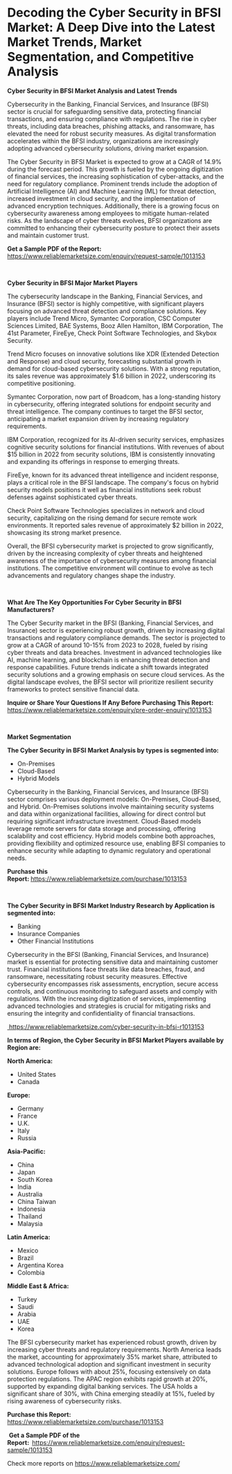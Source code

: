 <p><h1>Decoding the Cyber Security in BFSI Market: A Deep Dive into the Latest Market Trends, Market Segmentation, and Competitive Analysis</h1></p><p><strong>Cyber Security in BFSI Market Analysis and Latest Trends</strong></p>
<p><p>Cybersecurity in the Banking, Financial Services, and Insurance (BFSI) sector is crucial for safeguarding sensitive data, protecting financial transactions, and ensuring compliance with regulations. The rise in cyber threats, including data breaches, phishing attacks, and ransomware, has elevated the need for robust security measures. As digital transformation accelerates within the BFSI industry, organizations are increasingly adopting advanced cybersecurity solutions, driving market expansion.</p><p>The Cyber Security in BFSI Market is expected to grow at a CAGR of 14.9% during the forecast period. This growth is fueled by the ongoing digitization of financial services, the increasing sophistication of cyber-attacks, and the need for regulatory compliance. Prominent trends include the adoption of Artificial Intelligence (AI) and Machine Learning (ML) for threat detection, increased investment in cloud security, and the implementation of advanced encryption techniques. Additionally, there is a growing focus on cybersecurity awareness among employees to mitigate human-related risks. As the landscape of cyber threats evolves, BFSI organizations are committed to enhancing their cybersecurity posture to protect their assets and maintain customer trust.</p></p>
<p><strong>Get a Sample PDF of the Report:&nbsp;</strong> <a href="https://www.reliablemarketsize.com/enquiry/request-sample/1013153?utm_campaign=2876&utm_medium=2&utm_source=Github&utm_content=ia&utm_term=06032025&utm_id=cyber-security-in-bfsi">https://www.reliablemarketsize.com/enquiry/request-sample/1013153</a></p>
<p>&nbsp;</p>
<p><strong>Cyber Security in BFSI Major Market Players</strong></p>
<p><p>The cybersecurity landscape in the Banking, Financial Services, and Insurance (BFSI) sector is highly competitive, with significant players focusing on advanced threat detection and compliance solutions. Key players include Trend Micro, Symantec Corporation, CSC Computer Sciences Limited, BAE Systems, Booz Allen Hamilton, IBM Corporation, The 41st Parameter, FireEye, Check Point Software Technologies, and Skybox Security.</p><p>Trend Micro focuses on innovative solutions like XDR (Extended Detection and Response) and cloud security, forecasting substantial growth in demand for cloud-based cybersecurity solutions. With a strong reputation, its sales revenue was approximately $1.6 billion in 2022, underscoring its competitive positioning.</p><p>Symantec Corporation, now part of Broadcom, has a long-standing history in cybersecurity, offering integrated solutions for endpoint security and threat intelligence. The company continues to target the BFSI sector, anticipating a market expansion driven by increasing regulatory requirements.</p><p>IBM Corporation, recognized for its AI-driven security services, emphasizes cognitive security solutions for financial institutions. With revenues of about $15 billion in 2022 from security solutions, IBM is consistently innovating and expanding its offerings in response to emerging threats.</p><p>FireEye, known for its advanced threat intelligence and incident response, plays a critical role in the BFSI landscape. The company's focus on hybrid security models positions it well as financial institutions seek robust defenses against sophisticated cyber threats.</p><p>Check Point Software Technologies specializes in network and cloud security, capitalizing on the rising demand for secure remote work environments. It reported sales revenue of approximately $2 billion in 2022, showcasing its strong market presence.</p><p>Overall, the BFSI cybersecurity market is projected to grow significantly, driven by the increasing complexity of cyber threats and heightened awareness of the importance of cybersecurity measures among financial institutions. The competitive environment will continue to evolve as tech advancements and regulatory changes shape the industry.</p></p>
<p>&nbsp;</p>
<p><strong>What Are The Key Opportunities For Cyber Security in BFSI Manufacturers?</strong></p>
<p><p>The Cyber Security market in the BFSI (Banking, Financial Services, and Insurance) sector is experiencing robust growth, driven by increasing digital transactions and regulatory compliance demands. The sector is projected to grow at a CAGR of around 10-15% from 2023 to 2028, fueled by rising cyber threats and data breaches. Investment in advanced technologies like AI, machine learning, and blockchain is enhancing threat detection and response capabilities. Future trends indicate a shift towards integrated security solutions and a growing emphasis on secure cloud services. As the digital landscape evolves, the BFSI sector will prioritize resilient security frameworks to protect sensitive financial data.</p></p>
<p><strong>Inquire or Share Your Questions If Any Before Purchasing This Report:</strong> <a href="https://www.reliablemarketsize.com/enquiry/pre-order-enquiry/1013153?utm_campaign=2876&utm_medium=2&utm_source=Github&utm_content=ia&utm_term=06032025&utm_id=cyber-security-in-bfsi">https://www.reliablemarketsize.com/enquiry/pre-order-enquiry/1013153</a></p>
<p>&nbsp;</p>
<p><strong>Market Segmentation</strong></p>
<p><strong>The Cyber Security in BFSI Market Analysis by types is segmented into:</strong></p>
<p><ul><li>On-Premises</li><li>Cloud-Based</li><li>Hybrid Models</li></ul></p>
<p><p>Cybersecurity in the Banking, Financial Services, and Insurance (BFSI) sector comprises various deployment models: On-Premises, Cloud-Based, and Hybrid. On-Premises solutions involve maintaining security systems and data within organizational facilities, allowing for direct control but requiring significant infrastructure investment. Cloud-Based models leverage remote servers for data storage and processing, offering scalability and cost efficiency. Hybrid models combine both approaches, providing flexibility and optimized resource use, enabling BFSI companies to enhance security while adapting to dynamic regulatory and operational needs.</p></p>
<p><strong>Purchase this Report:&nbsp;</strong><a href="https://www.reliablemarketsize.com/purchase/1013153?utm_campaign=2876&utm_medium=2&utm_source=Github&utm_content=ia&utm_term=06032025&utm_id=cyber-security-in-bfsi">https://www.reliablemarketsize.com/purchase/1013153</a></p>
<p>&nbsp;</p>
<p><strong>The Cyber Security in BFSI Market Industry Research by Application is segmented into:</strong></p>
<p><ul><li>Banking</li><li>Insurance Companies</li><li>Other Financial Institutions</li></ul></p>
<p><p>Cybersecurity in the BFSI (Banking, Financial Services, and Insurance) market is essential for protecting sensitive data and maintaining customer trust. Financial institutions face threats like data breaches, fraud, and ransomware, necessitating robust security measures. Effective cybersecurity encompasses risk assessments, encryption, secure access controls, and continuous monitoring to safeguard assets and comply with regulations. With the increasing digitization of services, implementing advanced technologies and strategies is crucial for mitigating risks and ensuring the integrity and confidentiality of financial transactions.</p></p>
<p><a href="https://www.reliablemarketsize.com/cyber-security-in-bfsi-r1013153?utm_campaign=2876&utm_medium=2&utm_source=Github&utm_content=ia&utm_term=06032025&utm_id=cyber-security-in-bfsi">&nbsp;https://www.reliablemarketsize.com/cyber-security-in-bfsi-r1013153</a></p>
<p><strong>In terms of Region, the Cyber Security in BFSI Market Players available by Region are:</strong></p>
<p>
    <p> <strong> North America: </strong>
        <ul>
            <li>United States</li>
            <li>Canada</li>
        </ul>
        </p> 
    <p> <strong> Europe: </strong>
        <ul>
            <li>Germany</li>
            <li>France</li>
            <li>U.K.</li>
            <li>Italy</li>
            <li>Russia</li>
        </ul>
        </p> 
    <p> <strong> Asia-Pacific: </strong>
        <ul>
            <li>China</li>
            <li>Japan</li>
            <li>South Korea</li>
            <li>India</li>
            <li>Australia</li>
            <li>China Taiwan</li>
            <li>Indonesia</li>
            <li>Thailand</li>
            <li>Malaysia</li>
        </ul>
        </p> 
    <p> <strong> Latin America: </strong>
        <ul>
            <li>Mexico</li>
            <li>Brazil</li>
            <li>Argentina Korea</li>
            <li>Colombia</li>
        </ul>
        </p> 
    <p> <strong> Middle East & Africa: </strong>
        <ul>
            <li>Turkey</li>
            <li>Saudi</li>
            <li>Arabia</li>
            <li>UAE</li>
            <li>Korea</li>
        </ul>
    </p>
    </p>
<p><p>The BFSI cybersecurity market has experienced robust growth, driven by increasing cyber threats and regulatory requirements. North America leads the market, accounting for approximately 35% market share, attributed to advanced technological adoption and significant investment in security solutions. Europe follows with about 25%, focusing extensively on data protection regulations. The APAC region exhibits rapid growth at 20%, supported by expanding digital banking services. The USA holds a significant share of 30%, with China emerging steadily at 15%, fueled by rising awareness of cybersecurity risks.</p></p>
<p><strong>Purchase this Report: </strong><a href="https://www.reliablemarketsize.com/purchase/1013153?utm_campaign=2876&utm_medium=2&utm_source=Github&utm_content=ia&utm_term=06032025&utm_id=cyber-security-in-bfsi">https://www.reliablemarketsize.com/purchase/1013153</a></p>
<p>&nbsp;<strong>Get a Sample PDF of the Report:&nbsp;&nbsp;</strong><a href="https://www.reliablemarketsize.com/enquiry/request-sample/1013153?utm_campaign=2876&utm_medium=2&utm_source=Github&utm_content=ia&utm_term=06032025&utm_id=cyber-security-in-bfsi">https://www.reliablemarketsize.com/enquiry/request-sample/1013153</a></p>
<p><strong></strong></p>
<p>Check more reports on <a href="https://www.reliablemarketsize.com/?utm_campaign=2876&utm_medium=2&utm_source=Github&utm_content=ia&utm_term=06032025&utm_id=cyber-security-in-bfsi">https://www.reliablemarketsize.com/</a></p>